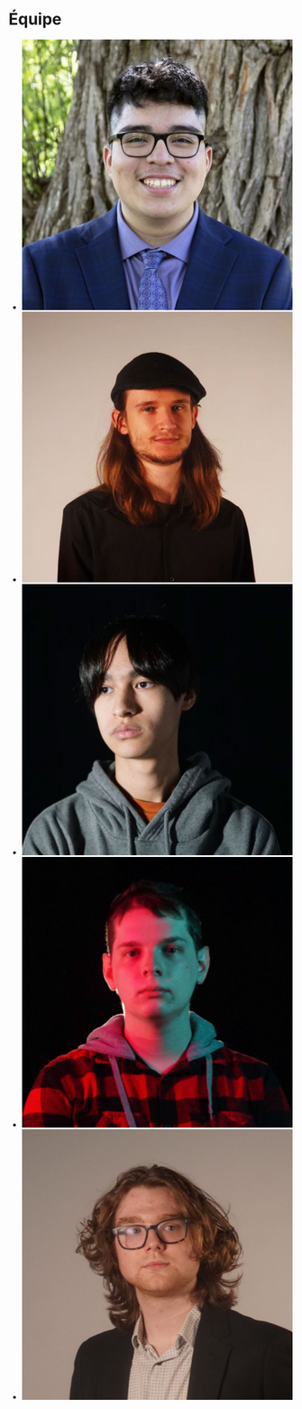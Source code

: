# Équipe

<!-- Présentation des rôles et responsabilités de chacun des membres de l'équipe -->

* [![Joshua](membre_v/josh_00000.jpg)](membre_v/)
* [![Victor](membre_w/vic_00000.jpg)](membre_w/)
* [![Micheal](membre_x/michael_00000.jpg)](membre_x/)
* [![Pierre](membre_y/pierreluc_00000.jpg)](membre_y/)
* [![Maik](membre_z/maik_00000.jpg)](membre_z/)

